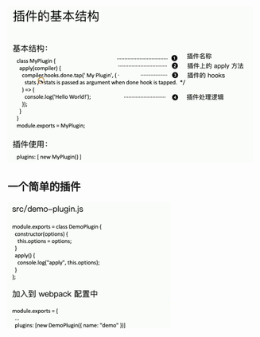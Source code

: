 <img src="../../../_assets/image/image-20200630140730248.png" alt="image-20200630140730248" style="zoom:50%;" />



## 一个简单的插件

<img src="../../../_assets/image/image-20200630140951593.png" alt="image-20200630140951593" style="zoom:50%;" />







